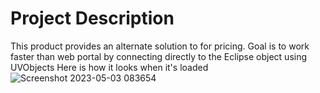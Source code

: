 # Project Description
This product provides an alternate solution to for pricing. Goal is to work faster than web portal by connecting directly to the Eclipse object using UVObjects
Here is how it looks when it's loaded![Screenshot 2023-05-03 083654](https://user-images.githubusercontent.com/115300724/235932327-8f183683-d670-4150-8ede-d686dd28a824.png)
